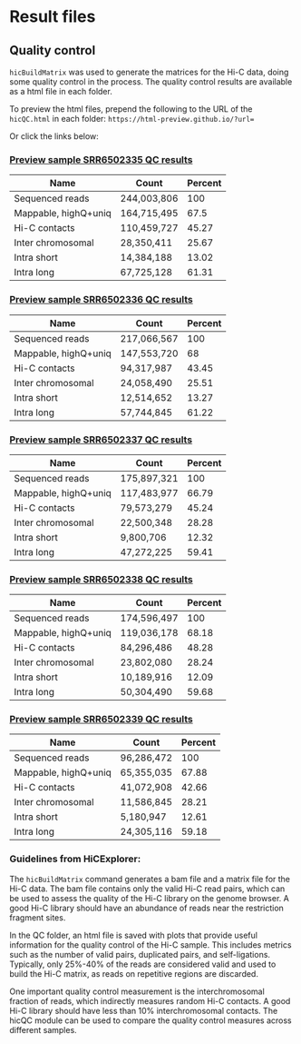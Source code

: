 
# Result files

## Quality control

`hicBuildMatrix` was used to generate the matrices for the Hi-C data, doing some quality control in the process. The quality control results are available as a html file in each folder.

To preview the html files, prepend the following to the URL of the `hicQC.html` in each folder: `https://html-preview.github.io/?url=`

Or click the links below: 

### [Preview sample SRR6502335 QC results](https://html-preview.github.io/?url=https://github.com/munch-group/hic-spermatogenesis/blob/main/results/SRR6502335_QC/hicQC.html)

| Name                 | Count       | Percent |
|----------------------|-------------|---------|
| Sequenced reads      | 244,003,806 | 100     |
| Mappable, highQ+uniq | 164,715,495 | 67.5    |
| Hi-C contacts        | 110,459,727 | 45.27   |
| Inter chromosomal    | 28,350,411  | 25.67   |
| Intra short          | 14,384,188  | 13.02   |
| Intra long           | 67,725,128  | 61.31   |

### [Preview sample SRR6502336 QC results](https://html-preview.github.io/?url=https://github.com/munch-group/hic-spermatogenesis/blob/main/results/SRR6502336_QC/hicQC.html)

| Name                 | Count       | Percent |
|----------------------|-------------|---------|
| Sequenced reads      | 217,066,567 | 100     |
| Mappable, highQ+uniq | 147,553,720 | 68      |
| Hi-C contacts        | 94,317,987  | 43.45   |
| Inter chromosomal    | 24,058,490  | 25.51   |
| Intra short          | 12,514,652  | 13.27   |
| Intra long           | 57,744,845  | 61.22   |

### [Preview sample SRR6502337 QC results](https://html-preview.github.io/?url=https://github.com/munch-group/hic-spermatogenesis/blob/main/results/SRR6502337_QC/hicQC.html)

| Name                 | Count       | Percent |
|----------------------|-------------|---------|
| Sequenced reads      | 175,897,321 | 100     |
| Mappable, highQ+uniq | 117,483,977 | 66.79   |
| Hi-C contacts        | 79,573,279  | 45.24   |
| Inter chromosomal    | 22,500,348  | 28.28   |
| Intra short          | 9,800,706   | 12.32   |
| Intra long           | 47,272,225  | 59.41   |

### [Preview sample SRR6502338 QC results](https://html-preview.github.io/?url=https://github.com/munch-group/hic-spermatogenesis/blob/main/results/SRR6502338_QC/hicQC.html)

| Name                 | Count       | Percent |
|----------------------|-------------|---------|
| Sequenced reads      | 174,596,497 | 100     |
| Mappable, highQ+uniq | 119,036,178 | 68.18   |
| Hi-C contacts        | 84,296,486  | 48.28   |
| Inter chromosomal    | 23,802,080  | 28.24   |
| Intra short          | 10,189,916  | 12.09   |
| Intra long           | 50,304,490  | 59.68   |

### [Preview sample SRR6502339 QC results](https://html-preview.github.io/?url=https://github.com/munch-group/hic-spermatogenesis/blob/main/results/SRR6502339_QC/hicQC.html)

| Name                 | Count      | Percent |
|----------------------|------------|---------|
| Sequenced reads      | 96,286,472 | 100     |
| Mappable, highQ+uniq | 65,355,035 | 67.88   |
| Hi-C contacts        | 41,072,908 | 42.66   |
| Inter chromosomal    | 11,586,845 | 28.21   |
| Intra short          | 5,180,947  | 12.61   |
| Intra long           | 24,305,116 | 59.18   |

### Guidelines from HiCExplorer:

The `hicBuildMatrix` command generates a bam file and a matrix file for the Hi-C data. The bam file contains only the valid Hi-C read pairs, which can be used to assess the quality of the Hi-C library on the genome browser. A good Hi-C library should have an abundance of reads near the restriction fragment sites.

In the QC folder, an html file is saved with plots that provide useful information for the quality control of the Hi-C sample. This includes metrics such as the number of valid pairs, duplicated pairs, and self-ligations. Typically, only 25%-40% of the reads are considered valid and used to build the Hi-C matrix, as reads on repetitive regions are discarded.

One important quality control measurement is the interchromosomal fraction of reads, which indirectly measures random Hi-C contacts. A good Hi-C library should have less than 10% interchromosomal contacts. The hicQC module can be used to compare the quality control measures across different samples.